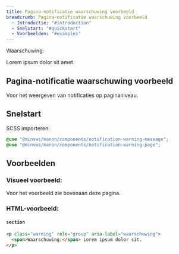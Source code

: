 ```yaml
---
title: Pagina-notificatie waarschuwing voorbeeld
breadcrumb: Pagina-notificatie waarschuwing voorbeeld
  - Introductie: "#introduction"
  - Snelstart: "#quickstart"
  - Voorbeelden: "#examples"
---
```


<section class="warning" role="group" aria-label="waarschuwing">
  <div>
    <span>Waarschuwing:</span>
    <p>Lorem ipsum dolor sit amet.</p>
  </div>
</section>

<h2 id="introduction">Pagina-notificatie waarschuwing voorbeeld</h2>

Voor het weergeven van notificaties op paginaniveau.

<h2 id="quickstart">Snelstart</h2>

SCSS importeren:

```scss
@use "@minvws/manon/components/notification-warning-message";
@use "@minvws/manon/components/notification-warning-page";
```

<h2 id="examples">Voorbeelden</h2>

### Visueel voorbeeld:

Voor het voorbeeld zie bovenaan deze pagina.

### HTML-voorbeeld:

#### `section`

```html
<p class="warning" role="group" aria-label="waarschuwing">
  <span>Waarschuwing:</span> Lorem ipsum dolor sit.
</p>
```
